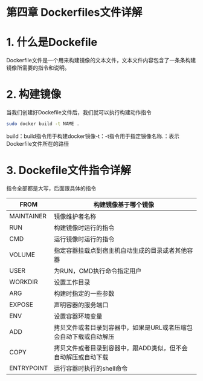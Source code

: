 # 第四章 Dockerfiles文件详解

# 1. 什么是Dockefile

Dockerfile文件是一个用来构建镜像的文本文件，文本文件内容包含了一条条构建镜像所需要的指令和说明。

# 2. 构建镜像

当我们创建好Dockefile文件后，我们就可以执行构建动作指令

```bash
sudo docker build -t NAME .
```

build：build指令用于构建docker镜像-t：-t指令用于指定镜像名称.：表示Dockerfile文件所在的路径

# 3. Dockefile文件指令详解

指令全部都是大写，后面跟具体的指令

| FROM | 构建镜像基于哪个镜像 |
| --- | --- |
| MAINTAINER | 镜像维护者名称 |
| RUN | 构建镜像时运行的指令 |
| CMD | 运行镜像时运行的指令 |
| VOLUME | 指定容器挂载点到宿主机自动生成的目录或者其他容器 |
| USER | 为RUN，CMD执行命令指定用户 |
| WORKDIR | 设置工作目录 |
| ARG | 构建时指定的一些参数 |
| EXPOSE | 声明容器的服务端口 |
| ENV | 设置容器环境变量 |
| ADD | 拷贝文件或者目录到容器中，如果是URL或者压缩包会自动下载或自动解压 |
| COPY | 拷贝文件或者目录到容器中，跟ADD类似，但不会自动解压或自动下载 |
| ENTRYPOINT | 运行容器时执行的shell命令 |